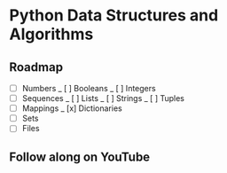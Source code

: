# Python Data Structures and Algorithms

## Roadmap

- [ ] Numbers
  _ [ ] Booleans
  _ [ ] Integers
- [ ] Sequences
  _ [ ] Lists
  _ [ ] Strings
  _ [ ] Tuples
- [ ]  Mappings
  _ [x] Dictionaries
- [ ] Sets
- [ ] Files 

## Follow along on YouTube
